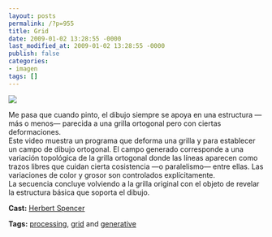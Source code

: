 ```yaml
---
layout: posts
permalink: /?p=955
title: Grid
date: 2009-01-02 13:28:55 -0000
last_modified_at: 2009-01-02 13:28:55 -0000
publish: false
categories:
- imagen
tags: []
---
```

[![](http://b.vimeocdn.com/ts/866/248/86624844_200.jpg)](http://vimeo.com/2696562)

Me pasa que cuando pinto, el dibujo siempre se apoya en una estructura —más o menos— parecida a una grilla ortogonal pero con ciertas deformaciones.  
Este video muestra un programa que deforma una grilla y para establecer un campo de dibujo ortogonal. El campo generado corresponde a una variación topológica de la grilla ortogonal donde las líneas aparecen como trazos libres que cuidan cierta cosistencia —o paralelismo— entre ellas. Las variaciones de color y grosor son controlados explícitamente.  
La secuencia concluye volviendo a la grilla original con el objeto de revelar la estructura básica que soporta el dibujo.

**Cast:** [Herbert Spencer](http://vimeo.com/hspencer)

**Tags:** [processing](http://vimeo.com/tag:processing), [grid](http://vimeo.com/tag:grid) and [generative](http://vimeo.com/tag:generative)
